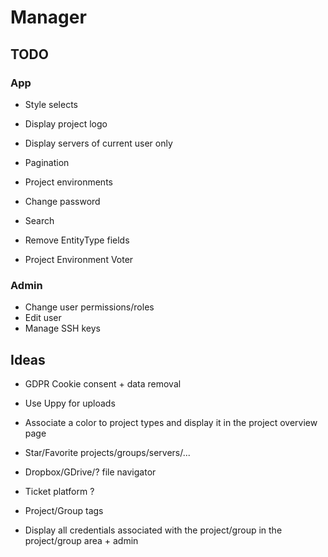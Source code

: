 # Manager

## TODO

### App
- Style selects
- Display project logo
- Display servers of current user only
- Pagination
- Project environments
- Change password
- Search

- Remove EntityType fields
- Project Environment Voter

### Admin
- Change user permissions/roles
- Edit user
- Manage SSH keys

## Ideas
- GDPR Cookie consent + data removal
- Use Uppy for uploads
- Associate a color to project types and display it in the project overview page
- Star/Favorite projects/groups/servers/...
- Dropbox/GDrive/? file navigator
- Ticket platform ?
- Project/Group tags

- Display all credentials associated with the project/group in the project/group area + admin
